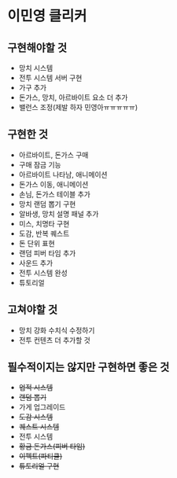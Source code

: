 # 이민영 클리커


## 구현해야할 것
 * 망치 시스템
 * 전투 시스템 서버 구현
 * 가구 추가
 * 돈가스, 망치, 아르바이트 요소 더 추가
 * 밸런스 조정(제발 하자 민영아ㅠㅠㅠㅠㅠ)

## 구현한 것
 * 아르바이트, 돈가스 구매
 * 구매 잠금 기능
 * 아르바이트 나타남, 애니메이션
 * 돈가스 이동, 애니메이션
 * 손님, 돈가스 테이블 추가
 * 망치 랜덤 뽑기 구현
 * 알바생, 망치 설명 패널 추가
 * 미스, 치명타 구현
 * 도감, 반복 퀘스트
 * 돈 단위 표현
 * 랜덤 피버 타임 추가
 * 사운드 추가
 * 전투 시스템 완성
 * 튜토리얼

## 고쳐야할 것
 * 망치 강화 수치식 수정하기
 * 전투 컨텐츠 더 추가할 것
 
## 필수적이지는 않지만 구현하면 좋은 것
 * ~~업적 시스템~~
 * ~~랜덤 뽑기~~
 * 가게 업그레이드
 * ~~도감 시스템~~
 * ~~퀘스트 시스템~~
 * 전투 시스템
 * ~~황금 돈가스(피버 타임)~~
 * ~~이펙트(파티클)~~
 * ~~튜토리얼 구현~~

